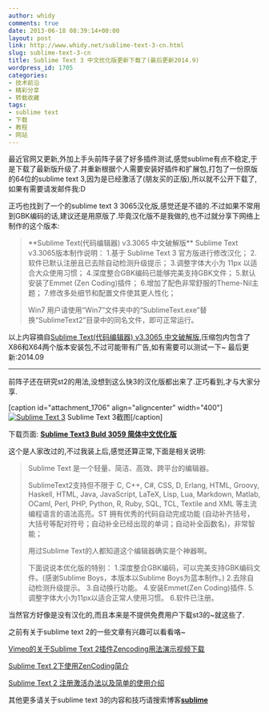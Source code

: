 ```yaml
---
author: whidy
comments: true
date: 2013-06-18 08:39:14+00:00
layout: post
link: http://www.whidy.net/sublime-text-3-cn.html
slug: sublime-text-3-cn
title: Sublime Text 3 中文优化版更新下载了(最后更新2014.9)
wordpress_id: 1705
categories:
- 技术前沿
- 精彩分享
- 转载收藏
tags:
- sublime text
- 下载
- 教程
- 网站
---
```


最近官网又更新,外加上手头前阵子装了好多插件测试,感觉sublime有点不稳定,于是下载了最新版升级了.并重新根据个人需要安装好插件和扩展包,打包了一份原版的64位的sublime text 3,因为是已经激活了(朋友买的正版),所以就不公开下载了,如果有需要请发邮件我:D

正巧也找到了一个的sublime text 3 3065汉化版,感觉还是不错的.不过如果不常用到GBK编码的话,建议还是用原版了.毕竟汉化版不是我做的,也不过就分享下网络上制作的这个版本:


<blockquote>**Sublime Text(代码编辑器) v3.3065 中文破解版**
Sublime Text v3.3065版本制作说明：
1.基于 Sublime Text 3 官方版进行修改汉化；
2.软件已默认注册且已去除自动检测升级提示；
3.调整字体大小为 11px 以适合大众使用习惯；
4.深度整合GBK编码已能够完美支持GBK文件；
5.默认安装了Emmet (Zen Coding)插件；
6.增加了配色非常舒服的Theme-Nil主题；
7.修改多处细节和配置文件使其更人性化；

Win7 用户请使用“Win7”文件夹中的“SublimeText.exe”替换“SublimeText2”目录中的同名文件，即可正常运行。</blockquote>


以上内容摘自[Sublime Text(代码编辑器) v3.3065 中文破解版](http://www.xp85.com/html/SublimeText.html),压缩包内包含了X86和X64两个版本安装包,不过可能带有广告,如有需要可以测试一下~
最后更新:2014.09



* * *



前阵子还在研究st2的用法,没想到这么快3的汉化版都出来了.正巧看到,才与大家分享.

[caption id="attachment_1706" align="aligncenter" width="400"][![Sublime Text 3](http://www.whidy.net/wp-content/uploads/2013/06/st3-400x327.jpg)](http://www.whidy.net/wp-content/uploads/2013/06/st3.jpg) Sublime Text 3截图[/caption]

下载页面: **[Sublime Text3 Buld 3059 简体中文优化版](http://www.anxz.com/down/8104.html)**

<!-- more -->

这个是人家改过的,不过我装上后,感觉还算正常,下面是相关说明:


<blockquote>Sublime Text 是一个轻量、简洁、高效、跨平台的编辑器。

SublimeText2支持但不限于 C, C++, C#, CSS, D, Erlang, HTML, Groovy, Haskell, HTML, Java, JavaScript, LaTeX, Lisp, Lua, Markdown, Matlab, OCaml, Perl, PHP, Python, R, Ruby, SQL, TCL, Textile and XML 等主流编程语言的语法高亮。ST 拥有优秀的代码自动完成功能 (自动补齐括号，大括号等配对符号；自动补全已经出现的单词；自动补全函数名)，非常智能；

用过Sublime Text的人都知道这个编辑器确实是个神器啊。

下面说说本优化版的特别：
1.深度整合GBK编码，可以完美支持GBK编码文件。(感谢Sublime Boys，本版本以Sublime Boys为蓝本制作。)
2.去除自动检测升级提示。
3.自动换行功能。
4.安装Emmet(Zen Coding)插件.
5.调整字体大小为11px以适合正常人使用习惯。
6.软件已注册。</blockquote>


当然官方好像是没有汉化的,而且本来是不提供免费用户下载st3的~就这些了.

之前有关于sublime text 2的一些文章有兴趣可以看看咯~

[Vimeo的关于Sublime Text 2插件Zencoding用法演示视频下载](http://www.whidy.net/vimeo-sublime-text-2-zencoding-video-download.html)

[Sublime Text 2下使用ZenCoding简介](http://www.whidy.net/sublime-text-2-zencoding-intro.html)

[Sublime Text 2 注册激活办法以及简单的使用介绍](http://www.whidy.net/sublime-text-2-cracked-and-how-to-use-it.html)

其他更多请关于sublime text 3的内容和技巧请搜索博客[**sublime**](http://www.whidy.net/?s=Sublime)

